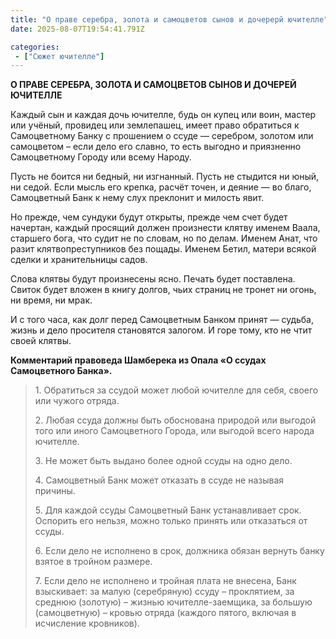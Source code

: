 ```yaml
---
title: "О праве серебра, золота и самоцветов сынов и дочерерй ючителле"
date: 2025-08-07T19:54:41.791Z

categories:
 - ["Сюжет ючителле"]
---
```


**О ПРАВЕ СЕРЕБРА, ЗОЛОТА И САМОЦВЕТОВ СЫНОВ И ДОЧЕРЕЙ ЮЧИТЕЛЛЕ**

Каждый сын и каждая дочь ючителле, будь он купец или воин, мастер или
учёный, провидец или землепашец, имеет право обратиться к Самоцветному
Банку с прошением о ссуде — серебром, золотом или самоцветом – если дело
его славно, то есть выгодно и приязненно Самоцветному Городу или всему
Народу.

Пусть не боится ни бедный, ни изгнанный. Пусть не стыдится ни юный, ни
седой. Если мысль его крепка, расчёт точен, и деяние — во благо,
Самоцветный Банк к нему слух преклонит и милость явит.

Но прежде, чем сундуки будут открыты, прежде чем счет будет начертан,
каждый просящий должен произнести клятву именем Ваала, старшего бога,
что судит не по словам, но по делам. Именем Анат, что разит
клятвопреступников без пощады. Именем Бетил, матери всякой сделки и
хранительницы садов.

Слова клятвы будут произнесены ясно. Печать будет поставлена. Свиток
будет вложен в книгу долгов, чьих страниц не тронет ни огонь, ни время,
ни мрак.

И с того часа, как долг перед Самоцветным Банком принят — судьба, жизнь
и дело просителя становятся залогом. И горе тому, кто не чтит своей
клятвы.

**Комментарий правоведа Шамберека из Опала «О ссудах Самоцветного
Банка».**

> 1\. Обратиться за ссудой может любой ючителле для себя, своего или
> чужого отряда.
>
> 2\. Любая ссуда должны быть обоснована природой или выгодой того или
> иного Самоцветного Города, или выгодой всего народа ючителле.
>
> 3\. Не может быть выдано более одной ссуды на одно дело.
>
> 4\. Самоцветный Банк может отказать в ссуде не называя причины.
>
> 5\. Для каждой ссуды Самоцветный Банк устанавливает срок. Оспорить его
> нельзя, можно только принять или отказаться от ссуды.
>
> 6\. Если дело не исполнено в срок, должника обязан вернуть банку
> взятое в тройном размере.
>
> 7\. Если дело не исполнено и тройная плата не внесена, Банк
> взыскивает: за малую (серебряную) ссуду – проклятием, за среднюю
> (золотую) – жизнью ючителле-заемщика, за большую (самоцветную) –
> кровью отряда (каждого пятого, включая в исчисление кровников).
